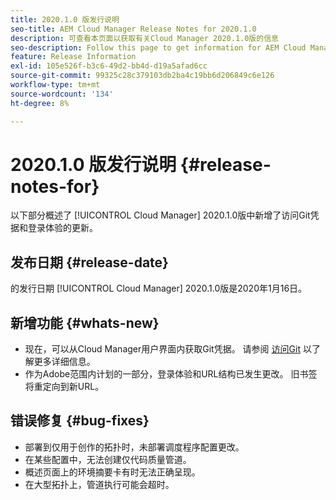 ```yaml
---
title: 2020.1.0 版发行说明
seo-title: AEM Cloud Manager Release Notes for 2020.1.0
description: 可查看本页面以获取有关Cloud Manager 2020.1.0版的信息
seo-description: Follow this page to get information for AEM Cloud Manager Release 2020.1.0
feature: Release Information
exl-id: 105e526f-b3c6-49d2-bb4d-d19a5afad6cc
source-git-commit: 99325c28c379103db2ba4c19bb6d206849c6e126
workflow-type: tm+mt
source-wordcount: '134'
ht-degree: 8%

---
```


# 2020.1.0 版发行说明 {#release-notes-for}

以下部分概述了 [!UICONTROL Cloud Manager] 2020.1.0版中新增了访问Git凭据和登录体验的更新。

## 发布日期 {#release-date}

的发行日期 [!UICONTROL Cloud Manager] 2020.1.0版是2020年1月16日。

## 新增功能 {#whats-new}

* 现在，可以从Cloud Manager用户界面内获取Git凭据。 请参阅 [访问Git](/help/managing-code/repositories.md) 以了解更多详细信息。
* 作为Adobe范围内计划的一部分，登录体验和URL结构已发生更改。 旧书签将重定向到新URL。


## 错误修复 {#bug-fixes}

* 部署到仅用于创作的拓扑时，未部署调度程序配置更改。
* 在某些配置中，无法创建仅代码质量管道。
* 概述页面上的环境摘要卡有时无法正确呈现。
* 在大型拓扑上，管道执行可能会超时。
